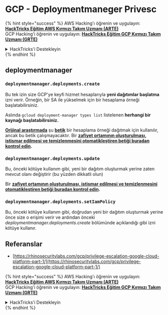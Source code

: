 # GCP - Deploymentmaneger Privesc

{% hint style="success" %}
AWS Hacking'ı öğrenin ve uygulayın: <img src="/.gitbook/assets/image.png" alt="" data-size="line">[**HackTricks Eğitim AWS Kırmızı Takım Uzmanı (ARTE)**](https://training.hacktricks.xyz/courses/arte)<img src="/.gitbook/assets/image.png" alt="" data-size="line">\
GCP Hacking'i öğrenin ve uygulayın: <img src="/.gitbook/assets/image (2).png" alt="" data-size="line">[**HackTricks Eğitim GCP Kırmızı Takım Uzmanı (GRTE)**<img src="/.gitbook/assets/image (2).png" alt="" data-size="line">](https://training.hacktricks.xyz/courses/grte)

<details>

<summary>HackTricks'i Destekleyin</summary>

* [**Abonelik planlarını**](https://github.com/sponsors/carlospolop) kontrol edin!
* 💬 [**Discord grubuna**](https://discord.gg/hRep4RUj7f) katılın veya [**telegram grubuna**](https://t.me/peass) katılın veya bizi **Twitter** 🐦 [**@hacktricks\_live**](https://twitter.com/hacktricks\_live)** takip edin.**
* **Hacking püf noktalarını paylaşarak PR göndererek HackTricks** ve [**HackTricks Cloud**](https://github.com/carlospolop/hacktricks-cloud) **github depolarına katkıda bulunun.**

</details>
{% endhint %}

## deploymentmanager

### `deploymentmanager.deployments.create`

Bu tek izin size GCP'ye keyfi hizmet hesaplarıyla **yeni dağıtımlar başlatma** izni verir. Örneğin, bir SA ile yükselmek için bir hesaplama örneği başlatabilirsiniz.

Aslında `gcloud deployment-manager types list` listelenen **herhangi bir kaynağı başlatabilirsiniz.**

[**Orijinal araştırmada**](https://rhinosecuritylabs.com/gcp/privilege-escalation-google-cloud-platform-part-1/) şu [**betik**](https://github.com/RhinoSecurityLabs/GCP-IAM-Privilege-Escalation/blob/master/ExploitScripts/deploymentmanager.deployments.create.py) bir hesaplama örneği dağıtmak için kullanılır, ancak bu betik çalışmayacaktır. Bir [**zafiyet ortamının oluşturulması, istismar edilmesi ve temizlenmesini otomatikleştiren betiği buradan kontrol edin**](https://github.com/carlospolop/gcp\_privesc\_scripts/blob/main/tests/1-deploymentmanager.deployments.create.sh)**.**

### `deploymentmanager.deployments.update`

Bu, önceki kötüye kullanım gibi, yeni bir dağıtım oluşturmak yerine zaten mevcut olanı değiştirir (bu yüzden dikkatli olun)

Bir [**zafiyet ortamının oluşturulması, istismar edilmesi ve temizlenmesini otomatikleştiren betiği buradan kontrol edin**](https://github.com/carlospolop/gcp\_privesc\_scripts/blob/main/tests/e-deploymentmanager.deployments.update.sh)**.**

### `deploymentmanager.deployments.setIamPolicy`

Bu, önceki kötüye kullanım gibi, doğrudan yeni bir dağıtım oluşturmak yerine önce size o erişimi verir ve ardından önceki _deploymentmanager.deployments.create_ bölümünde açıklandığı gibi izni kötüye kullanır.

## Referanslar

* [https://rhinosecuritylabs.com/gcp/privilege-escalation-google-cloud-platform-part-1/](https://rhinosecuritylabs.com/gcp/privilege-escalation-google-cloud-platform-part-1/)

{% hint style="success" %}
AWS Hacking'ı öğrenin ve uygulayın: <img src="/.gitbook/assets/image.png" alt="" data-size="line">[**HackTricks Eğitim AWS Kırmızı Takım Uzmanı (ARTE)**](https://training.hacktricks.xyz/courses/arte)<img src="/.gitbook/assets/image.png" alt="" data-size="line">\
GCP Hacking'i öğrenin ve uygulayın: <img src="/.gitbook/assets/image (2).png" alt="" data-size="line">[**HackTricks Eğitim GCP Kırmızı Takım Uzmanı (GRTE)**<img src="/.gitbook/assets/image (2).png" alt="" data-size="line">](https://training.hacktricks.xyz/courses/grte)

<details>

<summary>HackTricks'i Destekleyin</summary>

* [**Abonelik planlarını**](https://github.com/sponsors/carlospolop) kontrol edin!
* 💬 [**Discord grubuna**](https://discord.gg/hRep4RUj7f) katılın veya [**telegram grubuna**](https://t.me/peass) katılın veya bizi **Twitter** 🐦 [**@hacktricks\_live**](https://twitter.com/hacktricks\_live)** takip edin.**
* **Hacking püf noktalarını paylaşarak PR göndererek HackTricks** ve [**HackTricks Cloud**](https://github.com/carlospolop/hacktricks-cloud) **github depolarına katkıda bulunun.**

</details>
{% endhint %}
